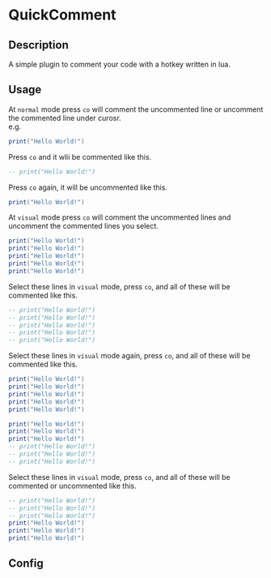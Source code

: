 # QuickComment
## Description
A simple plugin to comment your code with a hotkey written in lua.
## Usage
At `normal` mode press `co` will comment the uncommented line or uncomment the commented line under curosr.  
e.g.
```lua
print("Hello World!")
```
Press `co` and it wlii be commented like this.
```lua
-- print("Hello World!")
```
Press `co` again, it will be uncommented like this.
```lua
print("Hello World!")
```
  
At `visual` mode press `co` will comment the uncommented lines and uncomment the commented lines you select.  
```lua
print("Hello World!")
print("Hello World!")
print("Hello World!")
print("Hello World!")
print("Hello World!")
```
Select these lines in `visual` mode, press `co`, and all of these will be commented like this.
```lua
-- print("Hello World!")
-- print("Hello World!")
-- print("Hello World!")
-- print("Hello World!")
-- print("Hello World!")
```
Select these lines in `visual` mode again, press `co`, and all of these will be commented like this.
```lua
print("Hello World!")
print("Hello World!")
print("Hello World!")
print("Hello World!")
print("Hello World!")
```
  
```lua
print("Hello World!")
print("Hello World!")
print("Hello World!")
-- print("Hello World!")
-- print("Hello World!")
-- print("Hello World!")
```
Select these lines in `visual` mode, press `co`, and all of these will be commented or uncommented like this.
```lua
-- print("Hello World!")
-- print("Hello World!")
-- print("Hello World!")
print("Hello World!")
print("Hello World!")
print("Hello World!")
```

## Config


